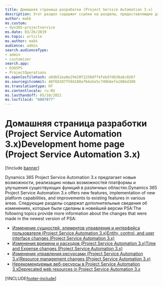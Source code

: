 ```yaml
---
title: Домашняя страница разработки (Project Service Automation 3.x)
description: Этот раздел содержит ссылки на разделы, предоставляющие данные разработки для Dynamics 365 Project Service Automation (PSA) версии 3.x.
author: makk
ms.custom:
- dyn365-projectservice
ms.date: 03/26/2019
ms.topic: article
ms.author: makk
audience: admin
search.audienceType:
- admin
- customizer
search.app:
- D365PS
- ProjectOperations
ms.openlocfilehash: a9db51ea8e29420f2258dff4febd7d638a6c0267
ms.sourcegitcommit: 40f68387f594180af64a5e5c748b6efa188bd300
ms.translationtype: HT
ms.contentlocale: ru-RU
ms.lasthandoff: 05/10/2021
ms.locfileid: "6007877"
---
```

# <a name="development-home-page-project-service-automation-3x"></a><span data-ttu-id="6ce2d-103">Домашняя страница разработки (Project Service Automation 3.x)</span><span class="sxs-lookup"><span data-stu-id="6ce2d-103">Development home page (Project Service Automation 3.x)</span></span>

[!include [banner](../../includes/psa-now-project-operations.md)]

<span data-ttu-id="6ce2d-104">Dynamics 365 Project Service Automation 3.x предлагает новые возможности, реализацию новых возможностей платформы и улучшения существующих функций в различных областях.</span><span class="sxs-lookup"><span data-stu-id="6ce2d-104">Dynamics 365 Project Service Automation 3.x offers new features, implementation of new platform capabilities, and improvements to existing features in various areas.</span></span> <span data-ttu-id="6ce2d-105">Следующие разделы содержат дополнительные сведения об изменениях, которые были сделаны в новейшей версии PSA:</span><span class="sxs-lookup"><span data-stu-id="6ce2d-105">The following topics provide more information about the changes that were made in the newest version of PSA:</span></span>

- [<span data-ttu-id="6ce2d-106">Изменение сущностей, элементов управления и интерфейса пользователя (Project Service Automation 3.x)</span><span class="sxs-lookup"><span data-stu-id="6ce2d-106">Entity, control, and user interface changes (Project Service Automation 3.x)</span></span>](../developer-guides/entity-changes-v3.x.md)
- [<span data-ttu-id="6ce2d-107">Изменения времени и расходов (Project Service Automation 3.x)</span><span class="sxs-lookup"><span data-stu-id="6ce2d-107">Time and Expense changes (Project Service Automation 3.x)</span></span>](../developer-guides/time-expense-changes-v3.x.md)
- [<span data-ttu-id="6ce2d-108">Изменения управления ресурсами (Project Service Automation 3.x)</span><span class="sxs-lookup"><span data-stu-id="6ce2d-108">Resource management changes (Project Service Automation 3.x)</span></span>](../developer-guides/resource-management-changes-v3.x.md)
- [<span data-ttu-id="6ce2d-109">Нерекомендуемые веб-ресурсы в Project Service Automation 3.x</span><span class="sxs-lookup"><span data-stu-id="6ce2d-109">Deprecated web resources in Project Service Automation 3.x</span></span>](../developer-guides/web-resources-deprecated-v3.x.md)


[!INCLUDE[footer-include](../../includes/footer-banner.md)]